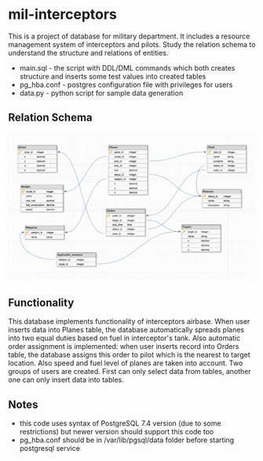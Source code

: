 # mil-interceptors
This is a project of database for military department. It includes a resource management system of interceptors and pilots. Study the relation schema to understand the structure and relations of entities.

* main.sql - the script with DDL/DML commands which both creates structure and inserts some test values into created tables
* pg_hba.conf - postgres configuration file with privileges for users
* data.py - python script for sample data generation

## Relation Schema
![alt text](https://github.com/ilyamogilin/mil-interceptors/raw/master/relation_schema.jpg "Relation schema")

## Functionality
This database implements functionality of interceptors airbase. When user inserts data into Planes table, the database automatically spreads planes into two equal duties based on fuel in interceptor's tank. Also automatic order assignment is implemented: when user inserts record into Orders table, the database assigns this order to pilot which is the nearest to target location. Also speed and fuel level of planes are taken into account. Two groups of users are created. First can only select data from tables, another one can only insert data into tables.

## Notes
* this code uses syntax of PostgreSQL 7.4 version (due to some restrictions) but newer version should support this code too
* pg_hba.conf should be in /var/lib/pgsql/data folder before starting postgresql service
